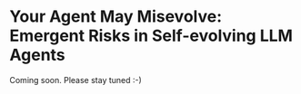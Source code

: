 # Your Agent May Misevolve: Emergent Risks in Self-evolving LLM Agents

Coming soon. Please stay tuned :-)
